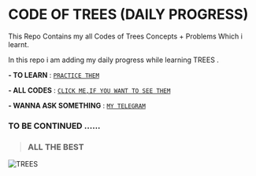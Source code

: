 # CODE OF TREES (DAILY PROGRESS) 
This Repo Contains my all Codes of Trees Concepts + Problems Which i learnt.

In this repo i am adding my daily progress while learning TREES .

 **- TO LEARN** : [```PRACTICE THEM```](https://practice.geeksforgeeks.org/explore/?problemType=functional&page=1&category%5B%5D=Tree)

**- ALL CODES** : [```CLICK ME,IF YOU WANT TO SEE THEM```](https://github.com/singhkunal01/Code-Of-Trees-Data-Structure.git)

**- WANNA ASK SOMETHING** : [```MY TELEGRAM```](https://t.me/unknown_01001)

### TO BE CONTINUED ......

> ### ALL THE BEST


![TREES](https://www.upgrad.com/blog/wp-content/uploads/2020/09/Picture1-1.jpg)
